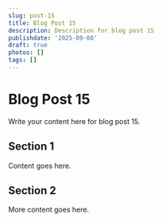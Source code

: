 ```yaml
---
slug: post-15
title: Blog Post 15
description: Description for blog post 15
publishdate: '2025-09-08'
draft: true
photos: []
tags: []
---
```

# Blog Post 15

Write your content here for blog post 15.

## Section 1

Content goes here.

## Section 2

More content goes here.
